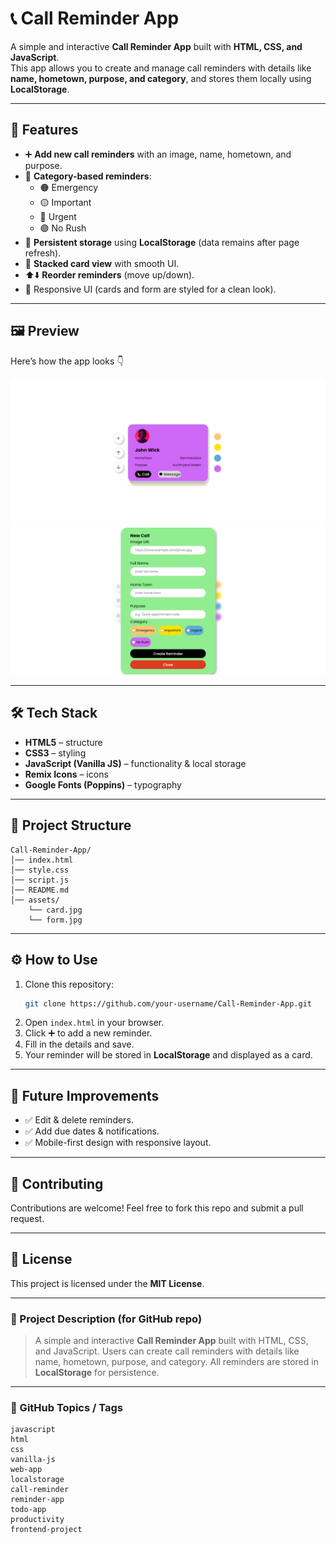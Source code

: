 # 📞 Call Reminder App

A simple and interactive **Call Reminder App** built with **HTML, CSS, and JavaScript**.  
This app allows you to create and manage call reminders with details like **name, hometown, purpose, and category**, and stores them locally using **LocalStorage**.  

---

## 🚀 Features

- ➕ **Add new call reminders** with an image, name, hometown, and purpose.  
- 🎨 **Category-based reminders**:  
  - 🟠 Emergency  
  - 🟡 Important  
  - 🔵 Urgent  
  - 🟣 No Rush  
- 📂 **Persistent storage** using **LocalStorage** (data remains after page refresh).  
- 📑 **Stacked card view** with smooth UI.  
- ⬆️⬇️ **Reorder reminders** (move up/down).  
- 📱 Responsive UI (cards and form are styled for a clean look).  

---

## 🖼️ Preview  

Here’s how the app looks 👇  

![App Screenshot](assets/card.png)
![App Screenshot](assets/form.png)

---

## 🛠️ Tech Stack  

- **HTML5** – structure  
- **CSS3** – styling  
- **JavaScript (Vanilla JS)** – functionality & local storage  
- **Remix Icons** – icons  
- **Google Fonts (Poppins)** – typography  

---

## 📂 Project Structure  

```
Call-Reminder-App/
│── index.html
│── style.css
│── script.js
│── README.md
│── assets/
    └── card.jpg
    └── form.jpg
```

---

## ⚙️ How to Use  

1. Clone this repository:  
   ```bash
   git clone https://github.com/your-username/Call-Reminder-App.git
   ```
2. Open `index.html` in your browser.  
3. Click ➕ to add a new reminder.  
4. Fill in the details and save.  
5. Your reminder will be stored in **LocalStorage** and displayed as a card.  

---

## 📌 Future Improvements  

- ✅ Edit & delete reminders.  
- ✅ Add due dates & notifications.  
- ✅ Mobile-first design with responsive layout.  

---

## 🙌 Contributing  

Contributions are welcome! Feel free to fork this repo and submit a pull request.  

---

## 📜 License  

This project is licensed under the **MIT License**.  

---

### 🔹 Project Description (for GitHub repo)  
> A simple and interactive **Call Reminder App** built with HTML, CSS, and JavaScript. Users can create call reminders with details like name, hometown, purpose, and category. All reminders are stored in **LocalStorage** for persistence.  

---

### 🔹 GitHub Topics / Tags  
```
javascript
html
css
vanilla-js
web-app
localstorage
call-reminder
reminder-app
todo-app
productivity
frontend-project
```
